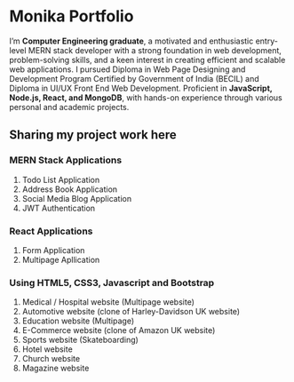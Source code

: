 # Monika Portfolio

I’m **Computer Engineering graduate**, a motivated and enthusiastic entry-level MERN stack developer with a strong foundation in web development, problem-solving skills, and a keen interest in creating efficient and scalable web applications. I pursued Diploma in Web Page Designing and Development Program Certified by Government of India (BECIL) and Diploma in UI/UX Front End Web Development. Proficient in **JavaScript, Node.js, React, and MongoDB**, with hands-on experience through various personal and academic projects. 

## Sharing my project work here

### MERN Stack Applications
1. Todo List Application
2. Address Book Application
3. Social Media Blog Application
4. JWT Authentication

### React Applications
1. Form Application
2. Multipage Apllication

### Using HTML5, CSS3, Javascript and Bootstrap

1. Medical / Hospital website (Multipage website)
2. Automotive website (clone of Harley-Davidson UK website)
3. Education website (Multipage)
4. E-Commerce website (clone of Amazon UK website)
5. Sports website (Skateboarding)
6. Hotel website
7. Church website
8. Magazine website
